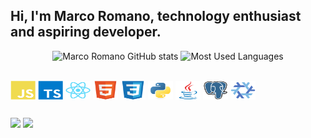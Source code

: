 ## Hi, I'm Marco Romano, technology enthusiast and aspiring developer.

<div align="center">
  
  ![Marco Romano GitHub stats](https://github-readme-stats.vercel.app/api?username=m-romano&show_icons=true&theme=rose_pine) ![Most Used Languages](https://github-readme-stats.vercel.app/api/top-langs/?username=m-romano&layout=compact&theme=rose_pine)
  
</div>

<div style="display: inline_block"><br>
  
  <img align="center" alt="Romano-Js" height="30" width="40" src="https://raw.githubusercontent.com/devicons/devicon/master/icons/javascript/javascript-plain.svg">
  <img align="center" alt="Romano-Ts" height="30" width="40" src="https://raw.githubusercontent.com/devicons/devicon/master/icons/typescript/typescript-plain.svg">
  <img align="center" alt="Romano-React" height="30" width="40" src="https://raw.githubusercontent.com/devicons/devicon/master/icons/react/react-original.svg">
  <img align="center" alt="Romano-HTML" height="30" width="40" src="https://raw.githubusercontent.com/devicons/devicon/master/icons/html5/html5-original.svg">
  <img align="center" alt="Romano-CSS" height="30" width="40" src="https://raw.githubusercontent.com/devicons/devicon/master/icons/css3/css3-original.svg">
  <img align="center" alt="Romano-Python" height="30" width="40" src="https://raw.githubusercontent.com/devicons/devicon/master/icons/python/python-original.svg">
  <img align="center" alt="Romano-Java" height="30" width="40" src="https://raw.githubusercontent.com/devicons/devicon/master/icons/java/java-original.svg">
    <img align="center" alt="Romano-PsSQL" height="30" width="40" src="https://raw.githubusercontent.com/devicons/devicon/master/icons/postgresql/postgresql-original.svg">
  <img align="center" alt="Romano-NixOS" height="30" width="40" src="https://raw.githubusercontent.com/devicons/devicon/master/icons/nixos/nixos-original.svg">
  
</div>

  ##
 
<div> 
  <a href = "mailto:mromanode@gmail.com"><img src="https://img.shields.io/badge/-Gmail-%23333?style=for-the-badge&logo=gmail&logoColor=white" target="_blank"></a>
  <a href="https://www.linkedin.com/in/mromanode" target="_blank"><img src="https://img.shields.io/badge/-LinkedIn-%230077B5?style=for-the-badge&logo=linkedin&logoColor=white" target="_blank"></a>
  
</div>
